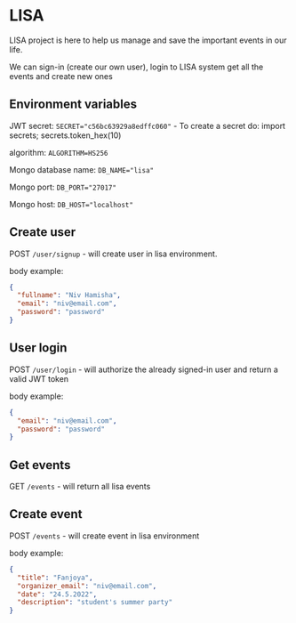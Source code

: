 # LISA
LISA project is here to help us manage and save the important events in our life.

We can sign-in (create our own user), login to LISA system get all the events and create new ones

## Environment variables
JWT secret: 
```SECRET="c56bc63929a8edffc060"``` - To create a secret do: import secrets; secrets.token_hex(10)

algorithm:
```ALGORITHM=HS256```

Mongo database name:
```DB_NAME="lisa"```

Mongo port:
```DB_PORT="27017"```

Mongo host:
```DB_HOST="localhost"```

## Create user
POST ```/user/signup``` - will create user in lisa environment.

body example:
```json
{
  "fullname": "Niv Hamisha",
  "email": "niv@email.com",
  "password": "password"
}
```

## User login
POST ```/user/login``` - will authorize the already signed-in user and return a valid JWT token

body example:
```json
{
  "email": "niv@email.com",
  "password": "password"
}
```
## Get events
GET ```/events``` - will return all lisa events

## Create event
POST ```/events``` - will create event in lisa environment

body example:
```json
{
  "title": "Fanjoya",
  "organizer_email": "niv@email.com",
  "date": "24.5.2022",
  "description": "student's summer party"
}
```
